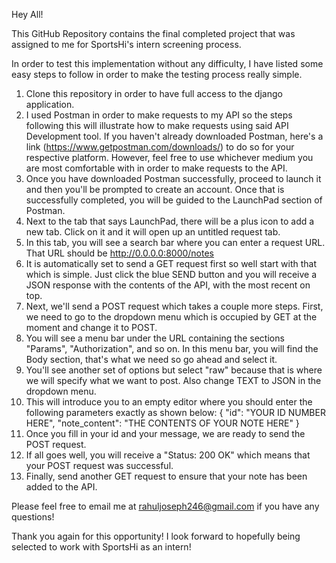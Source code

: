 Hey All!

This GitHub Repository contains the final completed project that was assigned to me for SportsHi's intern screening process.

In order to test this implementation without any difficulty, I have listed some easy steps to follow in order to make the testing process really simple.

1) Clone this repository in order to have full access to the django application.
2) I used Postman in order to make requests to my API so the steps following this will illustrate how to make requests                        using said API Development tool. If you haven't already downloaded Postman, here's a link (https://www.getpostman.com/downloads/) to do so for your respective platform. However, feel free to use whichever medium you are most      comfortable with in order to make requests to the API.
3) Once you have downloaded Postman successfully, proceed to launch it and then you'll be prompted to create an account. Once that is successfully completed, you will be guided to the LaunchPad section of Postman. 
4) Next to the tab that says LaunchPad, there will be a plus icon to add a new tab. Click on it and it will open up an untitled request tab.
5) In this tab, you will see a search bar where you can enter a request URL. That URL should be http://0.0.0.0:8000/notes 
6) It is automatically set to send a GET request first so well start with that which is simple. Just click the blue SEND button and you will receive a JSON response with the contents of the API, with the most recent on top.
7) Next, we'll send a POST request which takes a couple more steps. First, we need to go to the dropdown menu which is occupied by GET at the moment and change it to POST.
8) You will see a menu bar under the URL containing the sections "Params", "Authorization", and so on. In this menu bar, you will find the Body section, that's what we need so go ahead and select it.
9) You'll see another set of options but select "raw" because that is where we will specify what we want to post. Also change TEXT to JSON in the dropdown menu.
10) This will introduce you to an empty editor where you should enter the following parameters exactly as shown below:
              {
                 "id": "YOUR ID NUMBER HERE",
                 "note_content": "THE CONTENTS OF YOUR NOTE HERE"
              }
11) Once you fill in your id and your message, we are ready to send the POST request.
12) If all goes well, you will receive a "Status: 200 OK" which means that your POST request was successful.
13) Finally, send another GET request to ensure that your note has been added to the API.
          

Please feel free to email me at rahuljoseph246@gmail.com if you have any questions!

Thank you again for this opportunity! I look forward to hopefully being selected to work with SportsHi as an intern!
